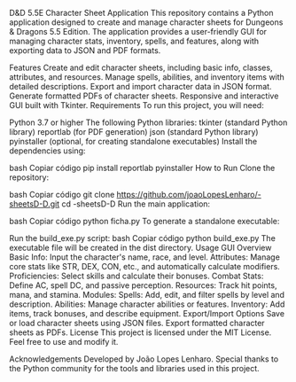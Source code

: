D&D 5.5E Character Sheet Application
This repository contains a Python application designed to create and manage character sheets for Dungeons & Dragons 5.5 Edition. The application provides a user-friendly GUI for managing character stats, inventory, spells, and features, along with exporting data to JSON and PDF formats.

Features
Create and edit character sheets, including basic info, classes, attributes, and resources.
Manage spells, abilities, and inventory items with detailed descriptions.
Export and import character data in JSON format.
Generate formatted PDFs of character sheets.
Responsive and interactive GUI built with Tkinter.
Requirements
To run this project, you will need:

Python 3.7 or higher
The following Python libraries:
tkinter (standard Python library)
reportlab (for PDF generation)
json (standard Python library)
pyinstaller (optional, for creating standalone executables)
Install the dependencies using:

bash
Copiar código
pip install reportlab pyinstaller
How to Run
Clone the repository:

bash
Copiar código
git clone https://github.com/joaoLopesLenharo/-sheetsD-D.git
cd -sheetsD-D
Run the main application:

bash
Copiar código
python ficha.py
To generate a standalone executable:

Run the build_exe.py script:
bash
Copiar código
python build_exe.py
The executable file will be created in the dist directory.
Usage
GUI Overview
Basic Info: Input the character's name, race, and level.
Attributes: Manage core stats like STR, DEX, CON, etc., and automatically calculate modifiers.
Proficiencies: Select skills and calculate their bonuses.
Combat Stats: Define AC, spell DC, and passive perception.
Resources: Track hit points, mana, and stamina.
Modules:
Spells: Add, edit, and filter spells by level and description.
Abilities: Manage character abilities or features.
Inventory: Add items, track bonuses, and describe equipment.
Export/Import Options
Save or load character sheets using JSON files.
Export formatted character sheets as PDFs.
License
This project is licensed under the MIT License. Feel free to use and modify it.

Acknowledgements
Developed by João Lopes Lenharo.
Special thanks to the Python community for the tools and libraries used in this project.